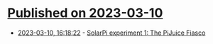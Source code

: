 # [Published on 2023-03-10](index.md)

* [2023-03-10, 16:18:22](https://lobste.rs/s/xnm4wd/solarpi_experiment_1_pijuice_fiasco) - [SolarPi experiment 1: The PiJuice Fiasco](https://blog.rfox.eu/en/Hardware/SolarPi_experiment_1_The_PiJuice_Fiasco.html)
